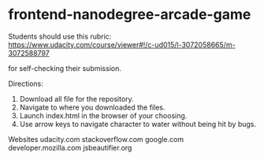 frontend-nanodegree-arcade-game
===============================

Students should use this rubric: https://www.udacity.com/course/viewer#!/c-ud015/l-3072058665/m-3072588797

for self-checking their submission.

Directions:

   1. Download all file for the repository.
   2. Navigate to where you downloaded the files.
   3. Launch index.html in the browser of your choosing.
   4.  Use arrow keys to navigate character to water without being hit by bugs.

Websites 
  udacity.com
  stackoverflow.com
  google.com
  developer.mozilla.com
  jsbeautifier.org
